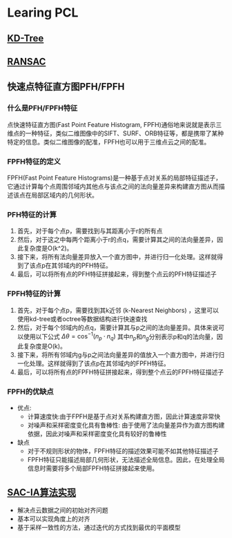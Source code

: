 # Learing PCL

## [KD-Tree](https://blog.csdn.net/m0_37816922/article/details/124778183)

## [RANSAC](https://blog.csdn.net/weixin_48147838/article/details/131815563)

## 快速点特征直方图PFH/FPFH

### 什么是PFH/FPFH特征

点快速特征直方图(Fast Point Feature Histogram, FPFH)通俗地来说就是表示三维点的一种特征，类似二维图像中的SIFT、SURF、ORB特征等，都是携带了某种特定的信息。类似二维图像的配准，FPFH也可以用于三维点云之间的配准。 

### FPFH特征的定义

FPFH(Fast Point Feature Histograms)是一种基于点对关系的局部特征描述子，它通过计算每个点周围邻域内其他点与该点之间的法向量差异来构建直方图从而描述该点在局部区域内的几何形状。

### PFH特征的计算

1. 首先，对于每个点p，需要找到与其距离小于r的所有点
2. 然后，对于这之中每两个距离小于r的点q，需要计算其之间的法向量差异，因此复杂度是O(k^2)。
3. 接下来，将所有法向量差异放入一个直方图中，并进行归一化处理。这样就得到了该点p在其邻域内的PFH特征。
4. 最后，可以将所有点的PFH特征拼接起来，得到整个点云的PFH特征描述子

### FPFH特征的计算

1. 首先，对于每个点p，需要找到其k近邻 (k-Nearest Neighbors) ，这里可以使用kd-tree或者octree等数据结构进行快速查找
2. 然后，对于每个邻域内的点q，需要计算其与p之间的法向量差异。具体来说可以使用以下公式
$\Delta \theta = \cos^{-1}(n_p \cdot n_q)$
其中$n_p$和$n_g$分别表示p和q的法向量，因此复杂度是O(k)。
3. 接下来，将所有邻域内g与p之间法向量差异的值放入一个直方图中，并进行归一化处理。这样就得到了该点p在其邻域内的FPFH特征。
4. 最后，可以将所有点的FPFH特征拼接起来，得到整个点云的FPFH特征描述子

### FPFH的优缺点
- 优点:
    - 计算速度快:由于FPFH是基于点对关系构建直方图，因此计算速度非常快
    - 对噪声和采样密度变化具有鲁棒性: 由于使用了法向量差异作为直方图构建依据，因此对噪声和采样密度变化具有较好的鲁棒性
- 缺点
    - 对于不规则形状的物体，FPFH特征的描述效果可能不如其他特征描述子
    - FPFH特征只能描述局部几何形状，无法描述全局信息。因此，在处理全局信息时需要将多个局部FPFH特征拼接起来使用。

## [SAC-IA算法实现](https://blog.csdn.net/leet9496/article/details/106166943/)

- 解决点云数据之间的初始对齐问题
- 基本可以实现角度上的对齐
- 基于采样一致性的方法，通过迭代的方式找到最优的平面模型